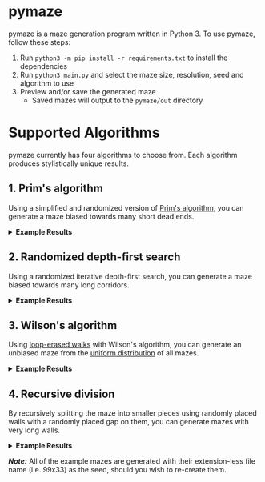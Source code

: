 # pymaze

pymaze is a maze generation program written in Python 3. To use pymaze, follow these steps:

1. Run `python3 -m pip install -r requirements.txt` to install the dependencies
2. Run `python3 main.py` and select the maze size, resolution, seed and algorithm to use
3. Preview and/or save the generated maze
    - Saved mazes will output to the `pymaze/out` directory

# Supported Algorithms

pymaze currently has four algorithms to choose from. Each algorithm produces stylistically unique results.

## 1. Prim's algorithm

Using a simplified and randomized version of [Prim's algorithm](https://en.wikipedia.org/wiki/Prim%27s_algorithm), you can generate a maze biased towards many short dead ends.

<details>
    <summary><b>Example Results</b></summary>
    <img src="examples/prims/99x33.png" alt="99x33 Prim's maze" />
    <img src="examples/prims/49x49.png" alt="49x49 Prim's maze" />
</details>

## 2. Randomized depth-first search

Using a randomized iterative depth-first search, you can generate a maze biased towards many long corridors.

<details>
    <summary><b>Example Results</b></summary>
    <img src="examples/dfs/99x33.png" alt="99x33 DFS maze" />
    <img src="examples/dfs/49x49.png" alt="49x49 DFS maze" />
</details>

## 3. Wilson's algorithm

Using [loop-erased walks](https://en.wikipedia.org/wiki/Loop-erased_random_walk) with Wilson's algorithm, you can generate an unbiased maze from the [uniform distribution](https://en.wikipedia.org/wiki/Discrete_uniform_distribution) of all mazes.

<details>
    <summary><b>Example Results</b></summary>
    <img src="examples/wilsons/99x33.png" alt="99x33 Wilson's maze" />
    <img src="examples/wilsons/49x49.png" alt="49x49 Wilson's maze" />
</details>

## 4. Recursive division

By recursively splitting the maze into smaller pieces using randomly placed walls with a randomly placed gap on them, you can generate mazes with very long walls.

<details>
    <summary><b>Example Results</b></summary>
    <img src="examples/division/99x33.png" alt="99x33 recursively divided maze" />
    <img src="examples/division/49x49.png" alt="49x49 recursively divided maze" />
</details>

**_Note:_** All of the example mazes are generated with their extension-less file name (i.e. 99x33) as the seed, should you wish to re-create them.
